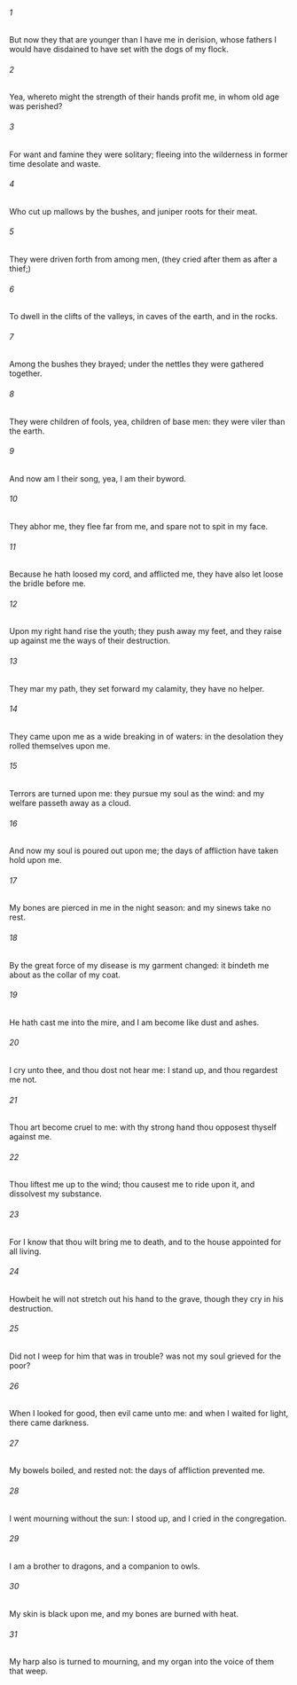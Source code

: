 ###### 1
But now they that are younger than I have me in derision, whose fathers I would have disdained to have set with the dogs of my flock.

###### 2
Yea, whereto might the strength of their hands profit me, in whom old age was perished?

###### 3
For want and famine they were solitary; fleeing into the wilderness in former time desolate and waste.

###### 4
Who cut up mallows by the bushes, and juniper roots for their meat.

###### 5
They were driven forth from among men, (they cried after them as after a thief;)

###### 6
To dwell in the clifts of the valleys, in caves of the earth, and in the rocks.

###### 7
Among the bushes they brayed; under the nettles they were gathered together.

###### 8
They were children of fools, yea, children of base men: they were viler than the earth.

###### 9
And now am I their song, yea, I am their byword.

###### 10
They abhor me, they flee far from me, and spare not to spit in my face.

###### 11
Because he hath loosed my cord, and afflicted me, they have also let loose the bridle before me.

###### 12
Upon my right hand rise the youth; they push away my feet, and they raise up against me the ways of their destruction.

###### 13
They mar my path, they set forward my calamity, they have no helper.

###### 14
They came upon me as a wide breaking in of waters: in the desolation they rolled themselves upon me.

###### 15
Terrors are turned upon me: they pursue my soul as the wind: and my welfare passeth away as a cloud.

###### 16
And now my soul is poured out upon me; the days of affliction have taken hold upon me.

###### 17
My bones are pierced in me in the night season: and my sinews take no rest.

###### 18
By the great force of my disease is my garment changed: it bindeth me about as the collar of my coat.

###### 19
He hath cast me into the mire, and I am become like dust and ashes.

###### 20
I cry unto thee, and thou dost not hear me: I stand up, and thou regardest me not.

###### 21
Thou art become cruel to me: with thy strong hand thou opposest thyself against me.

###### 22
Thou liftest me up to the wind; thou causest me to ride upon it, and dissolvest my substance.

###### 23
For I know that thou wilt bring me to death, and to the house appointed for all living.

###### 24
Howbeit he will not stretch out his hand to the grave, though they cry in his destruction.

###### 25
Did not I weep for him that was in trouble? was not my soul grieved for the poor?

###### 26
When I looked for good, then evil came unto me: and when I waited for light, there came darkness.

###### 27
My bowels boiled, and rested not: the days of affliction prevented me.

###### 28
I went mourning without the sun: I stood up, and I cried in the congregation.

###### 29
I am a brother to dragons, and a companion to owls.

###### 30
My skin is black upon me, and my bones are burned with heat.

###### 31
My harp also is turned to mourning, and my organ into the voice of them that weep.

